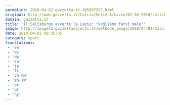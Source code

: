 ```yaml
---
permalink: 2018-04-02-gazzetta.it-105997327.html
original: http://www.gazzetta.it/Calcio/Serie-A/Lazio/02-04-2018/salisburgo-avverte-lazio-vogliamo-farvi-male-europa-league-260207464009.shtml
domain: gazzetta.it
title: 'Il Salisburgo avverte la Lazio: "Vogliamo farvi male"'
image: http://images2.gazzettaobjects.it/methode_image/2018/04/02/Calcio/Foto%20Calcio%20-%20Trattate/c14c3e8b8a363d9bdfc5774e31888c67_169_xl.jpg
date: 2018-04-02 09:35:05
category: sport
translations: 
 - 'en'
 - 'es'
 - 'de'
 - 'ru'
 - 'ja'
 - 'fr'
 - 'zh-CN'
 - 'zh-TW'
 - 'ar'
 - 'pt'
 - 'hy'
---
```


